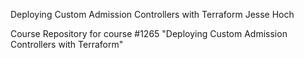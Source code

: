 Deploying Custom Admission Controllers with Terraform
Jesse Hoch

Course Repository for course #1265 "Deploying Custom Admission Controllers with Terraform"
